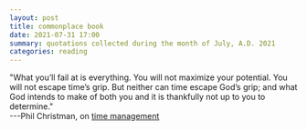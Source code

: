 ```yaml
---
layout: post
title: commonplace book
date: 2021-07-31 17:00
summary: quotations collected during the month of July, A.D. 2021
categories: reading
---
```


"What you’ll fail at is everything. You will not maximize your potential. You will not escape time’s grip. But neither can time escape God’s grip; and what God intends to make of both you and it is thankfully not up to you to determine."\
---Phil Christman, on [time management](https://www.plough.com/en/topics/culture/literature/book-tour-the-grip-of-time)